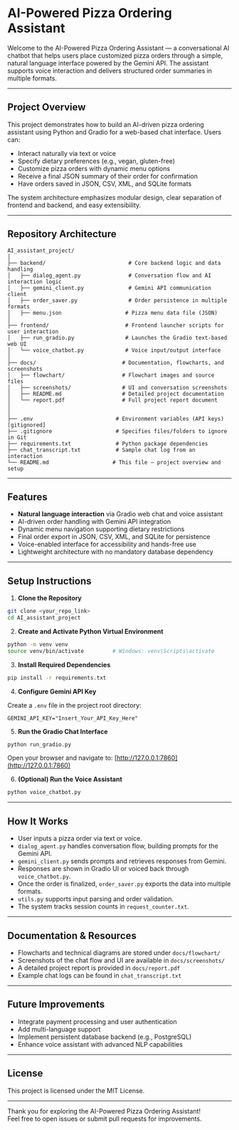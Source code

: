 # AI-Powered Pizza Ordering Assistant

Welcome to the AI-Powered Pizza Ordering Assistant — a conversational AI chatbot that helps users place customized pizza orders through a simple, natural language interface powered by the Gemini API. The assistant supports voice interaction and delivers structured order summaries in multiple formats.

---

## Project Overview

This project demonstrates how to build an AI-driven pizza ordering assistant using Python and Gradio for a web-based chat interface. Users can:

- Interact naturally via text or voice
- Specify dietary preferences (e.g., vegan, gluten-free)
- Customize pizza orders with dynamic menu options
- Receive a final JSON summary of their order for confirmation
- Have orders saved in JSON, CSV, XML, and SQLite formats

The system architecture emphasizes modular design, clear separation of frontend and backend, and easy extensibility.

---

## Repository Architecture

```
AI_assistant_project/
│
├── backend/                          # Core backend logic and data handling
│   ├── dialog_agent.py               # Conversation flow and AI interaction logic
│   ├── gemini_client.py              # Gemini API communication client
│   ├── order_saver.py                # Order persistence in multiple formats
│   ├── menu.json                    # Pizza menu data file (JSON)
│
├── frontend/                        # Frontend launcher scripts for user interaction
│   ├── run_gradio.py                # Launches the Gradio text-based web UI
│   └── voice_chatbot.py             # Voice input/output interface
│
├── docs/                           # Documentation, flowcharts, and screenshots
│   ├── flowchart/                  # Flowchart images and source files
│   ├── screenshots/                # UI and conversation screenshots
│   ├── README.md                   # Detailed project documentation
│   └── report.pdf                  # Full project report document
│
│
├── .env                          # Environment variables (API keys) [gitignored]
├── .gitignore                    # Specifies files/folders to ignore in Git
├── requirements.txt              # Python package dependencies
├── chat_transcript.txt           # Sample chat log from an interaction
└── README.md                    # This file — project overview and setup
```

---

## Features

- **Natural language interaction** via Gradio web chat and voice assistant
- AI-driven order handling with Gemini API integration
- Dynamic menu navigation supporting dietary restrictions
- Final order export in JSON, CSV, XML, and SQLite for persistence
- Voice-enabled interface for accessibility and hands-free use
- Lightweight architecture with no mandatory database dependency

---

## Setup Instructions

1. **Clone the Repository**

```bash
git clone <your_repo_link>
cd AI_assistant_project
```

2. **Create and Activate Python Virtual Environment**

```bash
python -m venv venv
source venv/bin/activate         # Windows: venv\Scripts\activate
```

3. **Install Required Dependencies**

```bash
pip install -r requirements.txt
```

4. **Configure Gemini API Key**

Create a `.env` file in the project root directory:

```
GEMINI_API_KEY="Insert_Your_API_Key_Here"
```

5. **Run the Gradio Chat Interface**

```bash
python run_gradio.py
```

Open your browser and navigate to: [http://127.0.0.1:7860](http://127.0.0.1:7860)

6. **(Optional) Run the Voice Assistant**

```bash
python voice_chatbot.py
```

---

## How It Works

- User inputs a pizza order via text or voice.
- `dialog_agent.py` handles conversation flow, building prompts for the Gemini API.
- `gemini_client.py` sends prompts and retrieves responses from Gemini.
- Responses are shown in Gradio UI or voiced back through `voice_chatbot.py`.
- Once the order is finalized, `order_saver.py` exports the data into multiple formats.
- `utils.py` supports input parsing and order validation.
- The system tracks session counts in `request_counter.txt`.

---

## Documentation & Resources

- Flowcharts and technical diagrams are stored under `docs/flowchart/`
- Screenshots of the chat flow and UI are available in `docs/screenshots/`
- A detailed project report is provided in `docs/report.pdf`
- Example chat logs can be found in `chat_transcript.txt`

---

## Future Improvements

- Integrate payment processing and user authentication
- Add multi-language support
- Implement persistent database backend (e.g., PostgreSQL)
- Enhance voice assistant with advanced NLP capabilities

---

## License

This project is licensed under the MIT License.

---

Thank you for exploring the AI-Powered Pizza Ordering Assistant!\
Feel free to open issues or submit pull requests for improvements.

